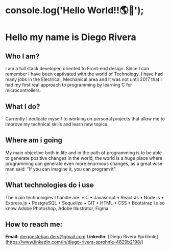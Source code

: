# console.log('Hello World!!🌎🖖');
# Hello my name is Diego Rivera 

## Who I am?
I am a full stack developer, oriented to Front-end design.
Since I can remember I have been captivated with the world of Technology, I have had many jobs in the Electrical, Mechanical area and it was not until 2017 that I had my first real approach to programming by learning C for microcontrollers.

## What I do?
Currently I dedicate myself to working on personal projects that allow me to improve my technical skills and learn new topics.

## Where am i going
My main objective both in life and in the path of programming is to be able to generate positive changes in the world, the world is a huge place where programming can generate even more enormous changes, as a great wise man said: "If you can imagine it, you can program it".

## What technologies do i use
The main technologies I handle are:
• C
• Javascript
• React Js
• Node.js
• Express.js
• PostgreSQL
• Sequelize
• GIT
• HTML
• CSS
• Bootstrap
I also know Adobe Photoshop, Adobe Illustrator, Figma.

## How to reach me:

**Email:** diegoesteban.ders@gmail.com
**LinkedIn:** [Diego Rivera Spröhnle] (https://www.linkedin.com/in/diego-rivera-sprohnle-4829b2198/)




<!--
**D3R5/D3R5** is a ✨ _special_ ✨ repository because its `README.md` (this file) appears on your GitHub profile.

Here are some ideas to get you started:

- 🔭 I’m currently working on ...
- 🌱 I’m currently learning ...
- 👯 I’m looking to collaborate on ...
- 🤔 I’m looking for help with ...
- 💬 Ask me about ...
- 📫 How to reach me: ...
- 😄 Pronouns: ...
- ⚡ Fun fact: ...
-->
